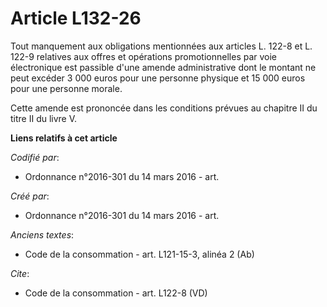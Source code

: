# Article L132-26

Tout manquement aux obligations mentionnées aux articles L. 122-8 et L. 122-9 relatives aux offres et opérations
promotionnelles par voie électronique est passible d'une amende administrative dont le montant ne peut excéder 3 000 euros
pour une personne physique et 15 000 euros pour une personne morale. 

Cette amende est prononcée dans les conditions prévues au chapitre II du titre II du livre V.

**Liens relatifs à cet article**

_Codifié par_:

  - Ordonnance n°2016-301 du 14 mars 2016 - art.

_Créé par_:

  - Ordonnance n°2016-301 du 14 mars 2016 - art.

_Anciens textes_:

  - Code de la consommation - art. L121-15-3, alinéa 2 (Ab)

_Cite_:

  - Code de la consommation - art. L122-8 (VD)
